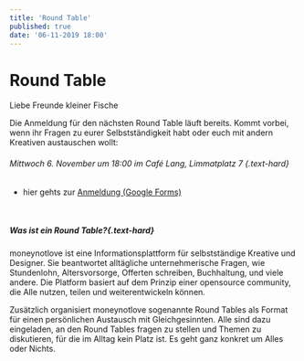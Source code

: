 ```yaml
---
title: 'Round Table'
published: true
date: '06-11-2019 18:00'
---
```


# Round Table

Liebe Freunde kleiner Fische

Die Anmeldung für den nächsten Round Table läuft bereits. Kommt vorbei, wenn ihr Fragen zu eurer Selbstständigkeit habt oder euch mit andern Kreativen austauschen wollt:

###### Mittwoch 6. November um 18:00 im Café Lang, Limmatplatz 7 {.text-hard}

- hier gehts zur [Anmeldung (Google Forms)](https://forms.gle/kL67iV9CN5DNM3Zj8)

<br />

##### Was ist ein Round Table?{.text-hard}
moneynotlove ist eine Informationsplattform für selbstständige Kreative und Designer. Sie beantwortet alltägliche unternehmerische Fragen, wie Stundenlohn, Altersvorsorge, Offerten schreiben, Buchhaltung, und viele andere. Die Platform basiert auf dem Prinzip einer opensource community, die Alle nutzen, teilen und weiterentwickeln können.

Zusätzlich organisiert moneynotlove sogenannte Round Tables als Format für einen persönlichen Austausch mit Gleichgesinnten. Alle sind dazu eingeladen, an den Round Tables fragen zu stellen und Themen zu diskutieren, für die im Alltag kein Platz ist. Es geht ganz konkret um Alles oder Nichts.